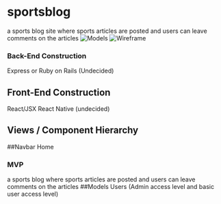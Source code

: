 # sportsblog
a sports blog site where sports articles are posted and users can leave comments on the articles
![Models](models.png)
![Wireframe](wireframe.png)
### Back-End Construction
Express or Ruby on Rails (Undecided)

## Front-End Construction
React/JSX
React Native (undecided)

## Views / Component Hierarchy

##Navbar
Home

### MVP
a sports blog where sports articles are posted and users can leave comments on the articles
##Models
Users (Admin access level and basic user access level)
